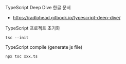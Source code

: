 TypeScript Deep Dive 한글 문서
- https://radlohead.gitbook.io/typescript-deep-dive/

TypeScript 프로젝트 초기화

```shell
tsc --init
```

TypeScript compile (generate js file)

```shell
npx tsc xxx.ts
```